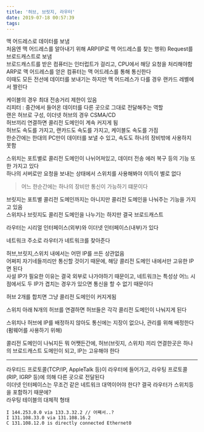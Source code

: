 ```yaml
---
title: '허브, 브릿지, 라우터'
date: 2019-07-18 00:57:39
tags:
---
```


맥 어드레스로 데이터를 보냄  
처음엔 맥 어드레스를 알아내기 위해 ARP(IP로 맥 어드레스를 찾는 행위) Request를 브로드캐스트로 보냄  
브로드캐스트를 받은 컴퓨터는 인터럽트가 걸리고, CPU에서 해당 요청을 처리해야함  
ARP로 맥 어드레스를 얻은 컴퓨터는 맥 어드레스를 통해 통신한다  
이때도 모든 전선에 데이터를 보내기는 하지만 맥 어드레스가 다를 경우 랜카드 레벨에서 짤린다  

케이블의 경우 최대 전송거리 제한이 있음  
리피터 : 중간에서 들어온 데이터를 다른 곳으로 그대로 전달해주는 역할  
랜은 허브로 구성, 이더넷 허브의 경우 CSMA/CD  
허브끼리 연결하면 콜리전 도메인이 계속 커지게 됨  
허브도 속도를 가지고, 랜카드도 속도를 가지고, 케이블도 속도를 가짐  
한순간에는 한대의 PC만이 데이터를 보낼 수 있고, 속도도 하나의 장비밖에 사용하지 못함  

스위치는 포트별로 콜리전 도메인이 나뉘어져있고, 데이터 전송 에러 복구 등의 기능 또한 가지고 있다  
하나의 서버로만 요청을 보내는 상태에서 스위치를 사용해봐야 이득이 별로 없다  
> 어느 한순간에는 하나의 장비만 통신이 가능하기 떄문이다  

브릿지는 포트별 콜리전 도메인까지는 아니지만 콜리전 도메인을 나눠주는 기능을 가지고 있음  
스위치나 브릿지도 콜리전 도메인을 나누기는 하지만 결국 브로드캐스트 

라우터는 시리얼 인터페이스(외부)와 이더넷 인터페이스(내부)가 있다  

네트워크 주소로 라우터가 네트워크를 찾아준다  

허브,브릿지,스위치 내에서는 어떤 IP를 쓰든 상관없음  
어쩌피 자기네들끼리만 통신할 것이기 때문에, 해당 콜리전 도메인 내에서만 고유한 IP면 된다  
사설 IP가 필요한 이유는 결국 외부로 나가야하기 때문이고, 네트워크는 특성상 어느 시점에서도 두 IP가 겹치는 경우가 있으면 통신을 할 수 없기 때문이다  

허브 2개를 합치면 그냥 콜리전 도메인이 커지게됨  

스위치 아래 N개의 허브를 연결하면 허브들은 각각 콜리전 도메인이 나눠지게 된다  

스위치나 허브에 IP를 배정하지 않아도 통신에는 지장이 없으나, 관리를 위해 배정한다(펌웨어를 사용하기 위해)  

콜리전 도메인이 나눠지든 뭐 어쨋든간에, 허브(브릿지, 스위치) 끼리 연결한곳은 하나의 브로드캐스트 도메인이 되고, IP는 고유해야 한다  

---

라우티드 프로토콜(TCP/IP, AppleTalk 등)이 라우터에 들어가고, 라우팅 프로토콜(RIP, IGRP 등)에 의해 다른 곳으로 전달된다  
이더넷 인터페이스는 무조건 같은 네트워크 대역이어야 한다? 결국 라우터가 스위치등을 포함하기 때문에?  
라우팅 테이블의 대체적 형태  
```
I 144.253.0.0 via 133.3.32.2 // 어째서..?
I 131.108.33.0 via 131.108.16.2
C 131.108.12.0 is directly connected Ethernet0
```